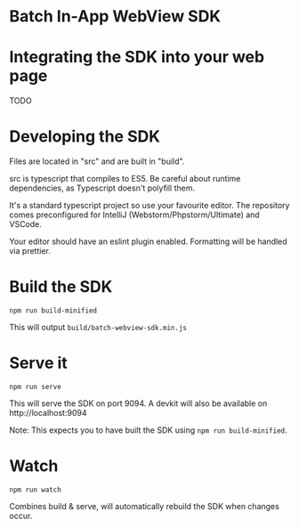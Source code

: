 # Batch In-App WebView SDK


# Integrating the SDK into your web page

TODO

# Developing the SDK

Files are located in "src" and are built in "build".

src is typescript that compiles to ES5. Be careful about runtime dependencies, as Typescript doesn't polyfill them.

It's a standard typescript project so use your favourite editor. The repository comes preconfigured for IntelliJ (Webstorm/Phpstorm/Ultimate)
and VSCode.

Your editor should have an eslint plugin enabled. Formatting will be handled via prettier.

# Build the SDK

```
npm run build-minified
```


This will output `build/batch-webview-sdk.min.js`

# Serve it

`npm run serve`

This will serve the SDK on port 9094.
A devkit will also be available on http://localhost:9094

Note: This expects you to have built the SDK using `npm run build-minified`.

# Watch

```
npm run watch
```

Combines build & serve, will automatically rebuild the SDK when changes occur.